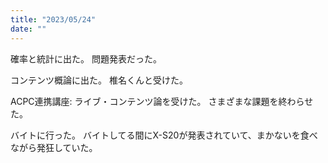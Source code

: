 ```yaml
---
title: "2023/05/24"
date: ""
---
```


確率と統計に出た。
問題発表だった。

コンテンツ概論に出た。
椎名くんと受けた。

ACPC連携講座: ライブ・コンテンツ論を受けた。
さまざまな課題を終わらせた。

バイトに行った。
バイトしてる間にX-S20が発表されていて、まかないを食べながら発狂していた。